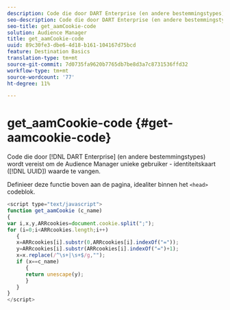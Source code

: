 ```yaml
---
description: Code die door DART Enterprise (en andere bestemmingstypes) wordt vereist om de Audience Manager unieke gebruiker - identiteitskaart (UUID) waarde te vangen.
seo-description: Code die door DART Enterprise (en andere bestemmingstypes) wordt vereist om de Audience Manager unieke gebruiker - identiteitskaart (UUID) waarde te vangen.
seo-title: get_aamCookie-code
solution: Audience Manager
title: get_aamCookie-code
uuid: 89c30fe3-dbe6-4d18-b161-104167d75bcd
feature: Destination Basics
translation-type: tm+mt
source-git-commit: 7d0735fa9620b7765db7be8d3a7c8731536ffd32
workflow-type: tm+mt
source-wordcount: '77'
ht-degree: 11%

---
```



# get_aamCookie-code {#get-aamcookie-code}

Code die door [!DNL DART Enterprise] (en andere bestemmingstypes) wordt vereist om de Audience Manager unieke gebruiker - identiteitskaart ([!DNL UUID]) waarde te vangen.

Definieer deze functie boven aan de pagina, idealiter binnen het `<head>` codeblok.

<!-- r_aam_de_cookie.xml -->

```js
<script type="text/javascript">
function get_aamCookie (c_name)
{
var i,x,y,ARRcookies=document.cookie.split(";");
for (i=0;i<ARRcookies.length;i++)
   {
   x=ARRcookies[i].substr(0,ARRcookies[i].indexOf("="));
   y=ARRcookies[i].substr(ARRcookies[i].indexOf("=")+1);
   x=x.replace(/^\s+|\s+$/g,"");
   if (x==c_name)
      { 
      return unescape(y);
      }
   }
}
</script>
```
